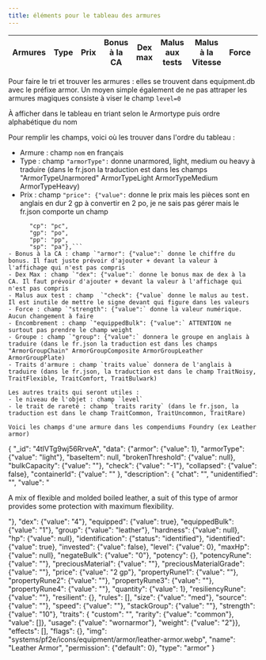 ```yaml
---
title: éléments pour le tableau des armures
---
```

| Armures | Type | Prix | Bonus à la CA | Dex max | Malus aux tests | Malus à la Vitesse | Force | Encombrement | Groupe | Traits d’armure |
|:--------|:----:|:----:|:-------------:|:-------:|:---------------:|:------------------:|:-----:|:-------------|:------:|:---------------:|


Pour faire le tri et trouver les armures : elles se trouvent dans equipment.db avec le préfixe armor.
Un moyen simple également de ne pas attraper les armures magiques consiste à viser le champ `level=0` 

À afficher dans le tableau en triant selon le Armortype puis ordre alphabétique du nom

Pour remplir les champs, voici où les trouver dans l'ordre du tableau :
- Armure : champ `nom` en français
- Type : champ `"armorType":` donne unarmored, light, medium ou heavy à traduire (dans le fr.json la traduction est dans les champs "ArmorTypeUnarmored" ArmorTypeLight ArmorTypeMedium ArmorTypeHeavy)
- Prix : champ `"price": {"value":` donne le prix mais les pièces sont en anglais en dur 2 gp à convertir en 2 po, je ne sais pas gérer mais le fr.json comporte un champ 
```CurrencyAbbreviations": {
      "cp": "pc",
      "gp": "po",
      "pp": "pp",
      "sp": "pa"},```
- Bonus à la CA : champ `"armor": {"value":` donne le chiffre du bonus. Il faut juste prévoir d'ajouter + devant la valeur à l'affichage qui n'est pas compris
- Dex Max : champ `"dex": {"value":` donne le bonus max de dex à la CA. Il faut prévoir d'ajouter + devant la valeur à l'affichage qui n'est pas compris
- Malus aux test : champ  `"check": {"value` donne le malus au test. Il est inutile de mettre le signe devant qui figure dans les valeurs
- Force : champ `"strength": {"value":` donne la valeur numérique. Aucun changement à faire
- Encombrement : champ `"equippedBulk": {"value":` ATTENTION ne surtout pas prendre le champ weight
- Groupe : champ `"group": {"value":` donnera le groupe en anglais à traduire (dans le fr.json la traduction est dans les champs "ArmorGroupChain" ArmorGroupComposite ArmorGroupLeather ArmorGroupPlate)
- Traits d'armure : champ `traits value` donnera de l'anglais à traduire (dans le fr.json, la traduction est dans le champ TraitNoisy, TraitFlexible, TraitComfort, TraitBulwark) 

Les autres traits qui seront utiles :
- le niveau de l'objet : champ `level`
- le trait de rareté : champ `traits rarity` (dans le fr.json, la traduction est dans le champ TraitCommon, TraitUncommon, TraitRare)

Voici les champs d'une armure dans les compendiums Foundry (ex Leather armor)
```
{
    "_id": "4tIVTg9wj56RrveA", 
    "data": {"armor": {"value": 1},
        "armorType": {"value": "light"},
        "baseItem": null,
        "brokenThreshold": {"value": null},
        "bulkCapacity": {"value": ""},
        "check": {"value": "-1"},
        "collapsed": {"value": false},
        "containerId": {"value": ""        },
        "description": {
            "chat": "",
            "unidentified": "",
            "value": "<p>A mix of flexible and molded boiled leather, a suit of this type of armor provides some protection with maximum flexibility.</p>"},
        "dex": {"value": "4"},
        "equipped": {"value": true},
        "equippedBulk": {"value": "1"},
        "group": {"value": "leather"},
        "hardness": {"value": null},
        "hp": {"value": null},
        "identification": {"status": "identified"},
        "identified": {"value": true},
        "invested": {"value": false},
        "level": {"value": 0},
        "maxHp": {"value": null},
        "negateBulk": {"value": "0"},
        "potency": {},
        "potencyRune": {"value": ""},
        "preciousMaterial": {"value": ""},
        "preciousMaterialGrade": {"value": ""},
        "price": {"value": "2 gp"},
        "propertyRune1": {"value": ""},
        "propertyRune2": {"value": ""},
        "propertyRune3": {"value": ""},
        "propertyRune4": {"value": ""},
        "quantity": {"value": 1},
        "resiliencyRune": {"value": ""},
        "resilient": {},
        "rules": [],
        "size": {"value": "med"},
        "source": {"value": ""},
        "speed": {"value": ""},
        "stackGroup": {"value": ""},
        "strength": {"value": "10"},
        "traits": {
            "custom": "",
            "rarity": {"value": "common"},
            "value": []},
        "usage": {"value": "wornarmor"},
        "weight": {"value": "2"}},
    "effects": [],
    "flags": {},
    "img": "systems/pf2e/icons/equipment/armor/leather-armor.webp",
    "name": "Leather Armor",
    "permission": {"default": 0},
    "type": "armor"
}
```
